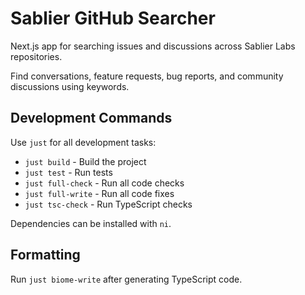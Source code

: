 # Sablier GitHub Searcher

Next.js app for searching issues and discussions across Sablier Labs repositories.

Find conversations, feature requests, bug reports, and community discussions using keywords.

## Development Commands

Use `just` for all development tasks:

- `just build` - Build the project
- `just test` - Run tests
- `just full-check` - Run all code checks
- `just full-write` - Run all code fixes
- `just tsc-check` - Run TypeScript checks

Dependencies can be installed with `ni`.

## Formatting

Run `just biome-write` after generating TypeScript code.
